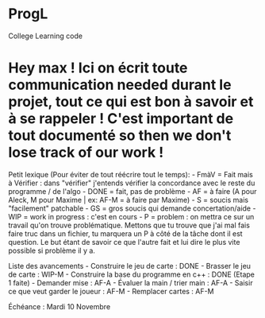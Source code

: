 # ProgL
College Learning code

Hey max ! Ici on écrit toute communication needed durant le projet, tout ce qui est bon à savoir et à se rappeler ! C'est important de tout documenté so then we don't lose track of our work !
=======

Petit lexique (Pour éviter de tout réécrire tout le temps):
		- FmàV = Fait mais à Vérifier : dans "vérifier" j'entends vérifier la concordance avec le reste du programme / de l'algo
		- DONE = fait, pas de problème
		- AF = à faire (A pour Aleck, M pour Maxime | ex: AF-M = à faire par Maxime)
		- S = soucis mais "facilement" patchable
		- GS = gros soucis qui demande concertation/aide
		- WIP = work in progress : c'est en cours
		- P = problem : on mettra ce sur un travail qu'on trouve problématique. Mettons que tu trouve que j'ai mal fais faire truc dans un fichier, tu marquera un P à côté de la tâche dont il est question. Le but étant de savoir ce que l'autre fait et lui dire le plus vite possible si problème il y a.

Liste des avancements
	- Construire le jeu de carte : 				DONE
	- Brasser le jeu de carte :					WIP-M
	- Construire la base du programme en c++ :	DONE (Etape 1 faite)
	- Demander mise : 							AF-A
	- Évaluer la main / trier main :			AF-A
	- Saisir ce que veut garder le joueur :		AF-M
	- Remplacer cartes :						AF-M

Échéance : Mardi 10 Novembre

